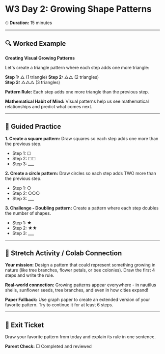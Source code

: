 # W3 Day 2: Growing Shape Patterns

⏱ **Duration:** 15 minutes

---

## 🔍 Worked Example

**Creating Visual Growing Patterns**

Let's create a triangle pattern where each step adds one more triangle:

**Step 1:** △ (1 triangle)
**Step 2:** △△ (2 triangles)  
**Step 3:** △△△ (3 triangles)

**Pattern Rule:** Each step adds one more triangle than the previous step.

**Mathematical Habit of Mind:** Visual patterns help us see mathematical relationships and predict what comes next.

---

## 📝 Guided Practice

**1. Create a square pattern:** Draw squares so each step adds one more than the previous step.
   - Step 1: ☐
   - Step 2: ☐☐
   - Step 3: ___

**2. Create a circle pattern:** Draw circles so each step adds TWO more than the previous step.
   - Step 1: ○
   - Step 2: ○○○
   - Step 3: ___

**3. Challenge - Doubling pattern:** Create a pattern where each step doubles the number of shapes.
   - Step 1: ★
   - Step 2: ★★
   - Step 3: ___

---

## 🚀 Stretch Activity / Colab Connection

**Your mission:** Design a pattern that could represent something growing in nature (like tree branches, flower petals, or bee colonies). Draw the first 4 steps and write the rule.

**Real-world connection:** Growing patterns appear everywhere - in nautilus shells, sunflower seeds, tree branches, and even in how cities expand!

**Paper Fallback:** Use graph paper to create an extended version of your favorite pattern. Try to continue it for at least 6 steps.

---

## 🎯 Exit Ticket

Draw your favorite pattern from today and explain its rule in one sentence.

**Parent Check:** □ Completed and reviewed
